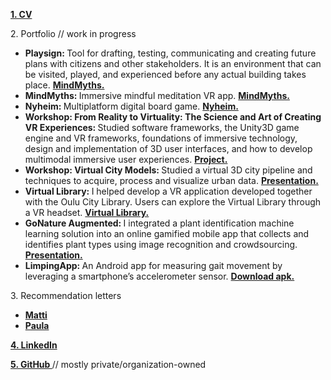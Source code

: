 <p>
  <a href="/CV%202019%20Ciprian%20Florea.pdf" target="_blank">
    <b>
      1. CV
    </b>
  </a>
</p>


<p>
  2. Portfolio // work in progress
</p>
<ul>
  
  <li>
    <b>
      Playsign: 
    </b>
      Tool for drafting, testing, communicating and creating future plans with citizens and other stakeholders. It is an environment that can be visited, played, and experienced before any actual building takes place. 
    <a href="http://mindmyths.eu/" target="_blank">
      <b>
        MindMyths. 
      </b>
    </a>
  </li>
  
  <li>
    <b>
      MindMyths: 
    </b>
      Immersive mindful meditation VR app. 
    <a href="http://mindmyths.eu/" target="_blank">
      <b>
        MindMyths. 
      </b>
    </a>
  </li>
  
  <li>
    <b>
      Nyheim: 
    </b>
      Multiplatform digital board game. 
    <a href="https://www.happyhobgoblin.com/nyheim-1" target="_blank">
      <b>
        Nyheim. 
      </b>
    </a>
  </li>
  
  <li>
    <b>
      Workshop: From Reality to Virtuality: The Science and Art of Creating VR Experiences: 
    </b>
      Studied software frameworks, the Unity3D game engine and VR frameworks, foundations of immersive technology, design and implementation of 3D user interfaces, and how to develop multimodal immersive user experiences. 
    <a href="https://github.com/Denhonator/UBISS" target="_blank">
      <b>
        Project. 
      </b>
    </a>
  </li>
  
  <li>
    <b>
      Workshop: Virtual City Models: 
    </b>
      Studied a virtual 3D city pipeline and techniques to acquire, process and visualize urban data. 
    <a href="UBISS2017_WorkshopB_FinalPresentation.pdf" target="_blank">
      <b>
        Presentation. 
      </b>
    </a>
  </li>
  
  <li>
    <b>
      Virtual Library: 
    </b>
    I helped develop a VR application developed together with the Oulu City Library. Users can explore the Virtual Library through a VR headset. 
    <a href="https://www.ouka.fi/oulu/library/virtual-library" target="_blank">
      <b>
        Virtual Library. 
      </b>
    </a>
  </li>
  
  <li>
    <b>
      GoNature Augmented: 
    </b>
    I integrated a plant identification machine learning solution into an online gamified mobile app that collects and identifies plant types using image recognition and crowdsourcing. 
    <a href="Final presentation.pdf" target="_blank">
      <b>
        Presentation.
      </b>
    </a>
  </li>
  
  <li>
    <b>
      LimpingApp: 
    </b>
    An Android app for measuring gait movement by leveraging a smartphone’s accelerometer sensor. 
    <a href="Zeta ucf.apk">
      <b>
        Download apk.
      </b>
    </a>
  </li>
  
</ul>


<p>
  3. Recommendation letters
</p>
<ul>
  <li>
    <a href="/Matti.pdf" target="_blank">
      <b>
        Matti
      </b>
    </a>
  </li>
  <li>
    <a href="/Paula.pdf" target="_blank">
      <b>
        Paula
      </b>
    </a>
  </li>
</ul>


<p>
  <a href="https://www.linkedin.com/in/cflorea-r/" target="_blank">
    <b>
      4. LinkedIn
    </b>
  </a>
</p>


<p>
  <a href="https://github.com/cflorea-r" target="_blank">
    <b>
      5. GitHub
    </b>
  </a>
  // mostly private/organization-owned
</p>
